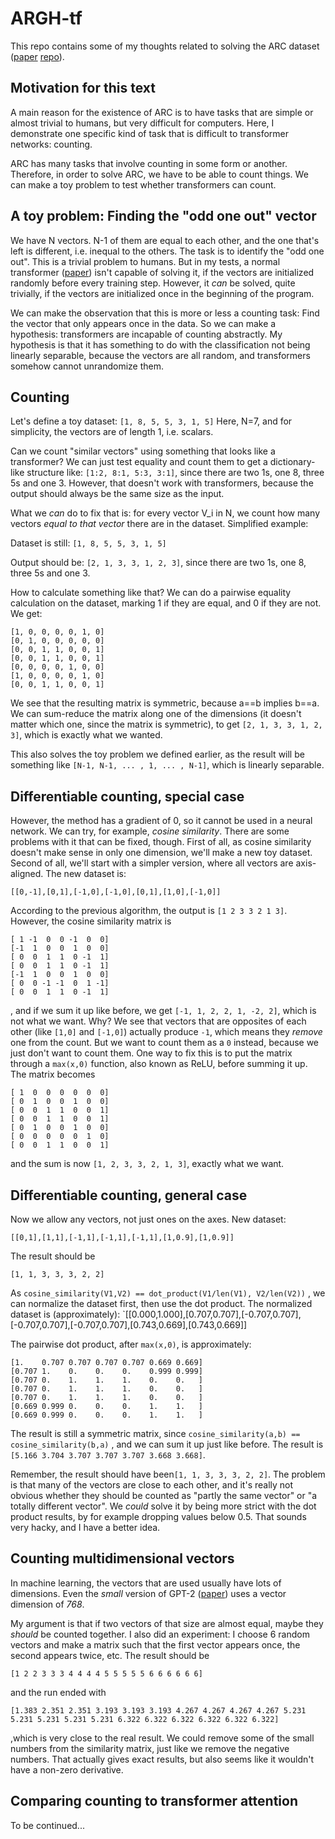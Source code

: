# ARGH-tf

This repo contains some of my thoughts related to solving the ARC dataset ([paper](https://arxiv.org/pdf/1911.01547.pdf) [repo](https://github.com/fchollet/ARC)).

## Motivation for this text

A main reason for the existence of ARC is to have tasks that are simple or almost trivial to humans, but very difficult for computers. Here, I demonstrate one specific kind of task that is difficult to transformer networks: counting.

ARC has many tasks that involve counting in some form or another. Therefore, in order to solve ARC, we have to be able to count things. We can make a toy problem to test whether transformers can count.

## A toy problem: Finding the "odd one out" vector

We have N vectors. N-1 of them are equal to each other, and the one that's left is different, i.e. inequal to the others. The task is to identify the "odd one out". This is a trivial problem to humans. But in my tests, a normal transformer ([paper](https://arxiv.org/pdf/1706.03762.pdf)) isn't capable of solving it, if the vectors are initialized randomly before every training step. However, it *can* be solved, quite trivially, if the vectors are initialized once in the beginning of the program.

We can make the observation that this is more or less a counting task: Find the vector that only appears once in the data. So we can make a hypothesis: transformers are incapable of counting abstractly. My hypothesis is that it has something to do with the classification not being linearly separable, because the vectors are all random, and transformers somehow cannot unrandomize them.

## Counting

Let's define a toy dataset: `[1, 8, 5, 5, 3, 1, 5]` Here, N=7, and for simplicity, the vectors are of length 1, i.e. scalars.

Can we count "similar vectors" using something that looks like a transformer? We can just test equality and count them to get a dictionary-like structure like: `[1:2, 8:1, 5:3, 3:1]`, since there are two 1s, one 8, three 5s and one 3. However, that doesn't work with transformers, because the output should always be the same size as the input.

What we *can* do to fix that is: for every vector V_i in N, we count how many vectors *equal to that vector* there are in the dataset. Simplified example:

Dataset is still: `[1, 8, 5, 5, 3, 1, 5]`

Output should be: `[2, 1, 3, 3, 1, 2, 3]`, since there are two 1s, one 8, three 5s and one 3.

How to calculate something like that? We can do a pairwise equality calculation on the dataset, marking 1 if they are equal, and 0 if they are not. We get:

```
[1, 0, 0, 0, 0, 1, 0]
[0, 1, 0, 0, 0, 0, 0]
[0, 0, 1, 1, 0, 0, 1]
[0, 0, 1, 1, 0, 0, 1]
[0, 0, 0, 0, 1, 0, 0]
[1, 0, 0, 0, 0, 1, 0]
[0, 0, 1, 1, 0, 0, 1]
```

We see that the resulting matrix is symmetric, because a==b implies b==a. We can sum-reduce the matrix along one of the dimensions (it doesn't matter which one, since the matrix is symmetric), to get `[2, 1, 3, 3, 1, 2, 3]`, which is exactly what we wanted.

This also solves the toy problem we defined earlier, as the result will be something like `[N-1, N-1, ... , 1, ... , N-1]`, which is linearly separable.

## Differentiable counting, special case

However, the method has a gradient of 0, so it cannot be used in a neural network. We can try, for example, *cosine similarity*. There are some problems with it that can be fixed, though. First of all, as cosine similarity doesn't make sense in only one dimension, we'll make a new toy dataset. Second of all, we'll start with a simpler version, where all vectors are axis-aligned. The new dataset is:

`[[0,-1],[0,1],[-1,0],[-1,0],[0,1],[1,0],[-1,0]]`

According to the previous algorithm, the output is `[1 2 3 3 2 1 3]`. However, the cosine similarity matrix is

```
[ 1 -1  0  0 -1  0  0]
[-1  1  0  0  1  0  0]
[ 0  0  1  1  0 -1  1]
[ 0  0  1  1  0 -1  1]
[-1  1  0  0  1  0  0]
[ 0  0 -1 -1  0  1 -1]
[ 0  0  1  1  0 -1  1]
```
, and if we sum it up like before, we get `[-1, 1, 2, 2, 1, -2, 2]`, which is not what we want. Why? We see that vectors that are opposites of each other (like `[1,0]` and `[-1,0]`) actually produce `-1`, which means they *remove* one from the count. But we want to count them as a `0` instead, because we just don't want to count them. One way to fix this is to put the matrix through a `max(x,0)` function, also known as ReLU, before summing it up. The matrix becomes

```
[ 1  0  0  0  0  0  0]
[ 0  1  0  0  1  0  0]
[ 0  0  1  1  0  0  1]
[ 0  0  1  1  0  0  1]
[ 0  1  0  0  1  0  0]
[ 0  0  0  0  0  1  0]
[ 0  0  1  1  0  0  1]
```
and the sum is now `[1, 2, 3, 3, 2, 1, 3]`, exactly what we want.

## Differentiable counting, general case

Now we allow any vectors, not just ones on the axes. New dataset:

`[[0,1],[1,1],[-1,1],[-1,1],[-1,1],[1,0.9],[1,0.9]]`

The result should be

`[1, 1, 3, 3, 3, 2, 2]`

As `cosine_similarity(V1,V2) == dot_product(V1/len(V1), V2/len(V2))` , we can normalize the dataset first, then use the dot product. The normalized dataset is (approximately):
`[[0.000,1.000],[0.707,0.707],[-0.707,0.707],[-0.707,0.707],[-0.707,0.707],[0.743,0.669],[0.743,0.669]]

The pairwise dot product, after `max(x,0)`, is approximately:
```
[1.    0.707 0.707 0.707 0.707 0.669 0.669]
[0.707 1.    0.    0.    0.    0.999 0.999]
[0.707 0.    1.    1.    1.    0.    0.   ]
[0.707 0.    1.    1.    1.    0.    0.   ]
[0.707 0.    1.    1.    1.    0.    0.   ]
[0.669 0.999 0.    0.    0.    1.    1.   ]
[0.669 0.999 0.    0.    0.    1.    1.   ]
```

The result is still a symmetric matrix, since `cosine_similarity(a,b) == cosine_similarity(b,a)` , and we can sum it up just like before. The result is `[5.166 3.704 3.707 3.707 3.707 3.668 3.668]`. 

Remember, the result should have been`[1, 1, 3, 3, 3, 2, 2]`. The problem is that many of the vectors are close to each other, and it's really not obvious whether they should be counted as "partly the same vector" or "a totally different vector". We *could* solve it by being more strict with the dot product results, by for example dropping values below 0.5. That sounds very hacky, and I have a better idea.

## Counting multidimensional vectors

In machine learning, the vectors that are used usually have lots of dimensions. Even the *small* version of GPT-2 ([paper](https://d4mucfpksywv.cloudfront.net/better-language-models/language_models_are_unsupervised_multitask_learners.pdf)) uses a vector dimension of *768*. 

My argument is that if two vectors of that size are almost equal, maybe they *should* be counted together. I also did an experiment: I choose 6 random vectors and make a matrix such that the first vector appears once, the second appears twice, etc. The result should be

`[1 2 2 3 3 3 4 4 4 4 5 5 5 5 5 6 6 6 6 6 6]`

and the run ended with

`[1.383 2.351 2.351 3.193 3.193 3.193 4.267 4.267 4.267 4.267 5.231 5.231 5.231 5.231 5.231 6.322 6.322 6.322 6.322 6.322 6.322]` 

,which is very close to the real result. We could remove some of the small numbers from the similarity matrix, just like we remove the negative numbers. That actually gives exact results, but also seems like it wouldn't have a non-zero derivative.

## Comparing counting to transformer attention

To be continued...
